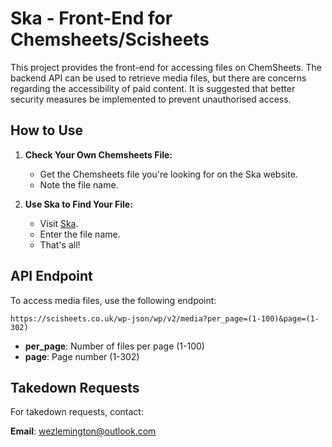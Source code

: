 
# Ska - Front-End for Chemsheets/Scisheets

This project provides the front-end for accessing files on ChemSheets. The backend API can be used to retrieve media files, but there are concerns regarding the accessibility of paid content. It is suggested that better security measures be implemented to prevent unauthorised access.

## How to Use

1. **Check Your Own Chemsheets File:**
   * Get the Chemsheets file you're looking for on the Ska website.
   * Note the file name.

2. **Use Ska to Find Your File:**
   * Visit [Ska](https://wezlemin.github.io/ska/).
   * Enter the file name.
   * That's all!

## API Endpoint

To access media files, use the following endpoint:

```
https://scisheets.co.uk/wp-json/wp/v2/media?per_page=(1-100)&page=(1-302)
```

* **per_page**: Number of files per page (1-100)
* **page**: Page number (1-302)

## Takedown Requests

For takedown requests, contact:

**Email**: [wezlemington@outlook.com](mailto:wezlemington@outlook.com)
